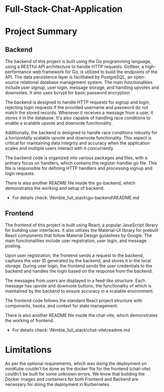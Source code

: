 # Full-Stack-Chat-Application

# Project Summary

## Backend

The backend of this project is built using the Go programming language, using a RESTful API architecture to handle HTTP requests. Gofiber, a high-performance web framework for Go, is utilized to build the endpoints of the API. The data persistence layer is facilitated by PostgreSQL, an open-source relational database management system. The main functionalities include user signup, user login, message storage, and handling upvotes and downvotes. It also uses bcrypt for basic password encryption.

The backend is designed to handle HTTP requests for signup and login, rejecting login requests if the provided username and password do not match the stored records. Whenever it receives a message from a user, it stores it in the database. It's also capable of handling race conditions to enable a scalable upvote and downvote functionality.

Additionally, the backend is designed to handle race conditions robustly for a horizontally scalable upvote and downvote functionality. This aspect is critical for maintaining data integrity and accuracy when the application scales and multiple users interact with it concurrently.

The backend code is organized into various packages and files, with a primary focus on handlers, which contains the register-handler.go file. This file is responsible for defining HTTP handlers and processing signup and login requests.


There is also another README file inside the go-backend, which demonstrates the working and setup of backend.


* For details check: \Nimble_full_stack\go-backend\README.md

## Frontend

The frontend of this project is built using React, a popular JavaScript library for building user interfaces. It also utilizes the Material-UI library for prebuilt React components that follow Material Design guidelines by Google. The main functionalities include user registration, user login, and message posting.

Upon user registration, the frontend sends a request to the backend, captures the user ID generated by the backend, and stores it in the local storage. During user login, the frontend sends the user credentials to the backend and handles the login based on the response from the backend.

The messages from users are displayed in a feed-like structure. Each message has upvote and downvote buttons, the functionality of which is maintained by the backend to ensure accuracy in a scalable environment.

The frontend code follows the standard React project structure with components, hooks, and context for state management.

There is also another README file inside the chat-vite, which demonstrates the working of frontend.

* For details check: \Nimble_full_stack\chat-vite\readme.md

# Limitations

As per the optional requirements, which was doing the deployment on miniKube couldn't be done as the docker file for the frontend (chat-vite) couldn't be built for some unknown errors. We know that building the Docker images and containers for both Frontend and Backend are necessary for doing the deployment in Kurbernetes.
